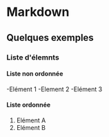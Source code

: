 # Markdown
## Quelques exemples
### Liste d'élemnts
#### Liste non ordonnée
-Elément 1
-Element 2
-Elément 3
#### Liste ordonnée
1. Elément A
2. Elément B
